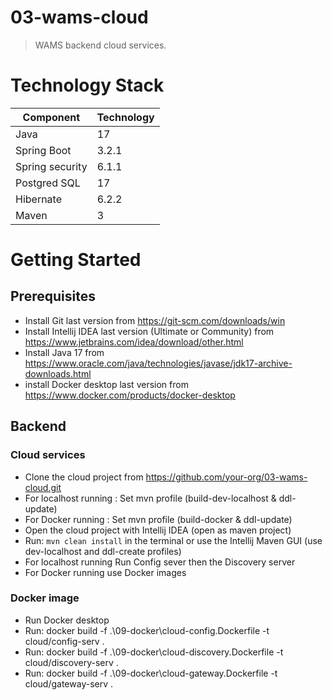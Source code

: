 # 03-wams-cloud

> WAMS backend cloud services.

# Technology Stack

 Component       | Technology 
-----------------|------------
 Java            | 17         
 Spring Boot     | 3.2.1      
 Spring security | 6.1.1      
 Postgred SQL    | 17         
 Hibernate       | 6.2.2      
 Maven           | 3          

# Getting Started

## Prerequisites

- Install Git last version from https://git-scm.com/downloads/win
- Install Intellij IDEA last version (Ultimate or Community) from https://www.jetbrains.com/idea/download/other.html
- Install Java 17 from https://www.oracle.com/java/technologies/javase/jdk17-archive-downloads.html
- install Docker desktop last version from https://www.docker.com/products/docker-desktop

## Backend

### Cloud services

- Clone the cloud project from https://github.com/your-org/03-wams-cloud.git
- For localhost running : Set mvn profile (build-dev-localhost & ddl-update)
- For Docker running : Set mvn profile (build-docker & ddl-update)
- Open the cloud project with Intellij IDEA (open as maven project)
- Run: `mvn clean install` in the terminal or use the Intellij Maven GUI (use dev-localhost and ddl-create profiles)
- For localhost running Run Config sever then the Discovery server
- For Docker running use Docker images

### Docker image

- Run Docker desktop
- Run: docker build -f .\09-docker\cloud-config.Dockerfile -t cloud/config-serv .
- Run: docker build -f .\09-docker\cloud-discovery.Dockerfile -t cloud/discovery-serv .
- Run: docker build -f .\09-docker\cloud-gateway.Dockerfile -t cloud/gateway-serv .



